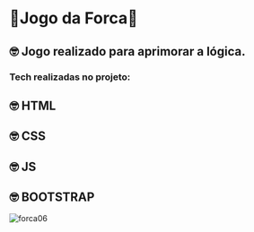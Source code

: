 # 🥳Jogo da  Forca🥳

## 🤓 Jogo realizado para aprimorar a lógica.

### Tech realizadas no projeto:

## 🤓 HTML
## 🤓 CSS
## 🤓 JS
## 🤓 BOOTSTRAP

![forca06](https://user-images.githubusercontent.com/101433053/191015364-c477e7b4-7c93-4186-8a1a-d0494aee5610.png)

